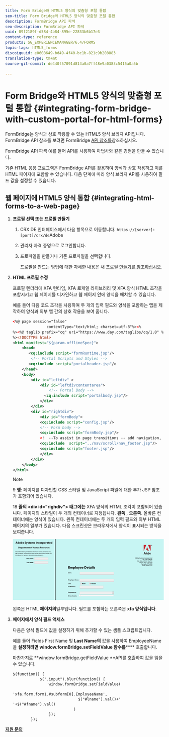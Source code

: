 ```yaml
---
title: Form Bridge와 HTML5 양식의 맞춤형 포털 통합
seo-title: Form Bridge와 HTML5 양식의 맞춤형 포털 통합
description: FormBridge API 파섹
seo-description: FormBridge API 파섹
uuid: 09f2189f-d584-4b84-895e-22833b6b17e3
content-type: reference
products: SG_EXPERIENCEMANAGER/6.4/FORMS
topic-tags: hTML5_forms
discoiquuid: e0608649-bd49-4f40-bc1b-821c9b208883
translation-type: tm+mt
source-git-commit: de440f57091d814a0a7ff48e9a0383c5415a0a5b

---
```



# Form Bridge와 HTML5 양식의 맞춤형 포털 통합 {#integrating-form-bridge-with-custom-portal-for-html-forms}

FormBridge는 양식과 상호 작용할 수 있는 HTML5 양식 브리지 API입니다. FormBridge API 참조를 보려면 FormBridge [API 참조를](/help/forms/using/form-bridge-apis.md)참조하십시오.

FormBridge API 파섹 예를 들어 API를 사용하여 마법사와 같은 경험을 만들 수 있습니다.

기존 HTML 응용 프로그램은 FormBridge API를 활용하여 양식과 상호 작용하고 이를 HTML 페이지에 포함할 수 있습니다. 다음 단계에 따라 양식 브리지 API를 사용하여 필드 값을 설정할 수 있습니다.

## 웹 페이지에 HTML5 양식 통합 {#integrating-html-forms-to-a-web-page}

1. **프로필 선택 또는 프로필 만들기**

   1. CRX DE 인터페이스에서 다음 항목으로 이동합니다. `https://[server]:[port]/crx/de`Adobe
   1. 관리자 자격 증명으로 로그인합니다.
   1. 프로파일을 만들거나 기존 프로파일을 선택합니다.

      프로필을 만드는 방법에 대한 자세한 내용은 새 프로필 [만들기를 참조하십시오](/help/forms/using/custom-profile.md).

1. **HTML 프로필 수정**

   프로필 렌더러에 XFA 런타임, XFA 로케일 라이브러리 및 XFA 양식 HTML 조각을 포함시키고 웹 페이지를 디자인하고 웹 페이지 안에 양식을 배치할 수 있습니다.

   예를 들어 다음 코드 조각을 사용하여 두 개의 입력 필드와 양식을 포함하는 앱을 제작하여 양식과 외부 앱 간의 상호 작용을 보여 줍니다.

   ```xml
   <%@ page session="false"
                  contentType="text/html; charset=utf-8"%><%
   %><%@ taglib prefix="cq" uri="https://www.day.com/taglibs/cq/1.0" %><%
   %><!DOCTYPE html>
   <html manifest="${param.offlineSpec}">
       <head>
          <cq:include script="formRuntime.jsp"/>
           <!-- Portal Scripts and Styles -->
          <cq:include script="portalheader.jsp"/> 
       </head>
       <body>
           <div id="leftdiv" >
               <div id="leftdivcontentarea">   
                   <!-- Portal Body -->
                 <cq:include script="portalbody.jsp"/>  
               </div>
           </div>
           <div id="rightdiv">
               <div id="formBody">
               <cq:include script="config.jsp"/>
               <!-- Form body -->
               <cq:include script="formBody.jsp"/>
               <!  --To assist in page transitions -- add navigation, based on scrolling -->
               <cq:include  script="../nav/scroll/nav_footer.jsp"/>
               <cq:include script="footer.jsp"/>
               </div>    
           </div>
       </body>
   </html>
   ```

   >[!NOTE]
   >
   >9 **행**: 페이지를 디자인할 CSS 스타일 및 JavaScript 파일에 대한 추가 JSP 참조가 포함되어 있습니다.
   >
   >18 **줄의 &lt;div id=&quot;righdiv&quot;> 태그에는** XFA 양식의 HTML 조각이 포함되어 있습니다.
   페이지의 스타일이 두 개의 컨테이너로 지정됩니다. **왼쪽** , **오른쪽**. 올바른 컨테이너에는 양식이 있습니다. 왼쪽 컨테이너에는 두 개의 입력 필드와 외부 HTML 페이지의 일부가 있습니다.
   다음 스크린샷은 브라우저에서 양식이 표시되는 방식을 보여줍니다.

   ![포털](assets/portal.jpg)

   왼쪽은 HTML **페이지의**&#x200B;일부입니다. 필드를 포함하는 오른쪽은 **xfa 양식입니다**.

1. **페이지에서 양식 필드 액세스**

   다음은 양식 필드에 값을 설정하기 위해 추가할 수 있는 샘플 스크립트입니다.

   예를 들어 Fields First Name 및 **Last Name의** 값을 사용하여 EmployeeName을 **설정하려면** **window.formBridge.setFieldValue 함수를****** 호출합니다.

   마찬가지로 **window.formBridge.getFieldValue **API를 호출하여 값을 읽을 수 있습니다.

   ```
   $(function() {
               $(".input").blur(function() {
                   window.formBridge.setFieldValue(
                               'xfa.form.form1.#subform[0].EmployeeName',
                                $("#lname").val()+' '+$("#fname").val()
                              )
                   });
           });
   ```

**[지원 문의](https://www.adobe.com/account/sign-in.supportportal.html)**
